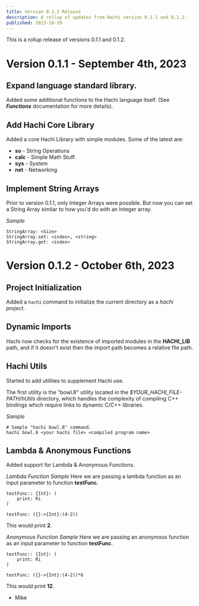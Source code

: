 ```yaml
---
title: Version 0.1.2 Release
description: A rollup of updates from Hachi version 0.1.1 and 0.1.2.
published: 2023-10-19
---
```


This is a rollup release of versions 0.1.1 and 0.1.2.

# Version 0.1.1 - September 4th, 2023

## Expand language standard library.
Added some additional functions to the Hachi language itself. (See ***Functions*** documentation for more details).

## Add Hachi Core Library
Added a core Hachi Library with simple modules. Some of the latest are:
- **so** - String Operations
- **calc** - Simple Math Stuff.
- **sys** - System
- **net** - Networking

## Implement String Arrays
Prior to version 0.1.1, only Integer Arrays were possible. But now you can set a String Array similar to how you'd do with an Integer array.

*Sample*

    StringArray: <Size>
    StringArray.set: <index>, <string>
    StringArray.get: <index>

# Version 0.1.2 - October 6th, 2023

## Project Initialization
Added a `hachi` command to initialize the current directory as a *hachi project*.

## Dynamic Imports
Hachi now checks for the existence of imported modules in the **HACHI_LIB** path, and if it doesn't exist then the import path becomes a relative file path.

## Hachi Utils
Started to add utilities to supplement Hachi use.

The first utility is the "bowl.8" utility located in the *$YOUR_HACHI_FILE-PATH/hUtils* directory, which handles the complexity of compiling C++ bindings which require links to dynamic C/C++ libraries.

*Sample*

    # Sample "hachi bowl.8" command.
    hachi bowl.8 <your hachi file> <compiled program name>

## Lambda & Anonymous Functions

Added support for Lambda & Anonymous Functions. 

*Lambda Function Sample*
Here we are passing a lambda function as an input parameter to function **testFunc**.

    testFunc:: {Int}: (
        print: Ri
    )

    testFunc: ({}->{Int}:(4-2))

This would print **2**.

*Anonymous Function Sample*
Here we are passing an anonymous function as an input parameter to function **testFunc**.

    testFunc:: {Int}: (
        print: Ri
    )

    testFunc: ({}->{Int}:(4-2))*6

This would print **12**.

- Mike
